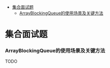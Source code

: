 - [集合面试题](#集合面试题)
  - [ArrayBlockingQueue的使用场景及关键方法](#ArrayBlockingQueue的使用场景及关键方法)

# 集合面试题

### ArrayBlockingQueue的使用场景及关键方法

TODO
